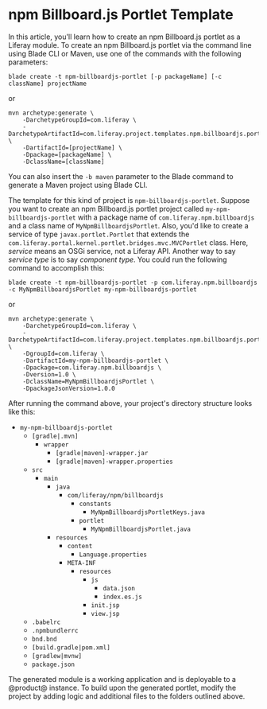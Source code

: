 # npm Billboard.js Portlet Template

In this article, you'll learn how to create an npm Billboard.js portlet as a
Liferay module. To create an npm Billboard.js portlet via the command line using
Blade CLI or Maven, use one of the commands with the following parameters:

    blade create -t npm-billboardjs-portlet [-p packageName] [-c className] projectName

or

    mvn archetype:generate \
        -DarchetypeGroupId=com.liferay \
        -DarchetypeArtifactId=com.liferay.project.templates.npm.billboardjs.portlet \
        -DartifactId=[projectName] \
        -Dpackage=[packageName] \
        -DclassName=[className]

You can also insert the `-b maven` parameter to the Blade command to generate a
Maven project using Blade CLI.

The template for this kind of project is `npm-billboardjs-portlet`. Suppose you
want to create an npm Billboard.js portlet project called
`my-npm-billboardjs-portlet` with a package name of
`com.liferay.npm.billboardjs` and a class name of `MyNpmBillboardjsPortlet`.
Also, you'd like to create a service of type `javax.portlet.Portlet` that
extends the `com.liferay.portal.kernel.portlet.bridges.mvc.MVCPortlet` class.
Here, *service* means an OSGi service, not a Liferay API. Another way to say
*service type* is to say *component type*. You could run the following command
to accomplish this:

    blade create -t npm-billboardjs-portlet -p com.liferay.npm.billboardjs -c MyNpmBillboardjsPortlet my-npm-billboardjs-portlet

or

    mvn archetype:generate \
        -DarchetypeGroupId=com.liferay \
        -DarchetypeArtifactId=com.liferay.project.templates.npm.billboardjs.portlet \
        -DgroupId=com.liferay \
        -DartifactId=my-npm-billboardjs-portlet \
        -Dpackage=com.liferay.npm.billboardjs \
        -Dversion=1.0 \
        -DclassName=MyNpmBillboardjsPortlet \
        -DpackageJsonVersion=1.0.0

After running the command above, your project's directory structure looks like
this:

- `my-npm-billboardjs-portlet`
    - `[gradle|.mvn]`
        - `wrapper`
            - `[gradle|maven]-wrapper.jar`
            - `[gradle|maven]-wrapper.properties`
    - `src`
        - `main`
            - `java`
                - `com/liferay/npm/billboardjs`
                    - `constants`
                        - `MyNpmBillboardjsPortletKeys.java`
                    - `portlet`
                        - `MyNpmBillboardjsPortlet.java`
            - `resources`
                - `content`
                    - `Language.properties`
                - `META-INF`
                    - `resources`
                        - `js`
                            - `data.json`
                            - `index.es.js`
                        - `init.jsp`
                        - `view.jsp`
    - `.babelrc`
    - `.npmbundlerrc`
    - `bnd.bnd`
    - `[build.gradle|pom.xml]`
    - `[gradlew|mvnw]`
    - `package.json`

The generated module is a working application and is deployable to a @product@
instance. To build upon the generated portlet, modify the project by adding
logic and additional files to the folders outlined above.
